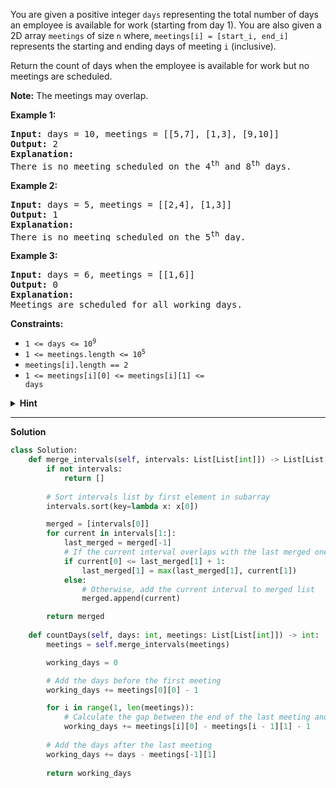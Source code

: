 You are given a positive integer `days` representing the total number of days an employee is available for work (starting from day 1). You are also given a 2D array `meetings` of size `n` where, `meetings[i] = [start_i, end_i]` represents the starting and ending days of meeting `i` (inclusive).  

Return the count of days when the employee is available for work but no meetings are scheduled.

**Note:** The meetings may overlap.

**Example 1:**  
<pre>
<b>Input:</b> days = 10, meetings = [[5,7], [1,3], [9,10]]  
<b>Output:</b> 2  
<b>Explanation:</b>  
There is no meeting scheduled on the 4<sup>th</sup> and 8<sup>th</sup> days.
</pre>

**Example 2:**
<pre>
<b>Input:</b> days = 5, meetings = [[2,4], [1,3]]
<b>Output:</b> 1
<b>Explanation:</b>
There is no meeting scheduled on the 5<sup>th</sup> day.
</pre>

**Example 3:**
<pre>
<b>Input:</b> days = 6, meetings = [[1,6]]
<b>Output:</b> 0
<b>Explanation:</b>
Meetings are scheduled for all working days.
</pre>

**Constraints:**
- <code>1 <= days <= 10<sup>9</sup></code>
- <code>1 <= meetings.length <= 10<sup>5</sup></code>
- <code>meetings[i].length == 2</code>
- <code>1 <= meetings[i][0] <= meetings[i][1] <= days</code>


<details>
    <summary><b>Hint</b></summary>
    <ul>
        <li>Merge the overlapping meetings and sort the new meetings timings.</li>
        <li>Return the sum of difference between the end time of a meeting and the start time of the next meeting for all adjacent pairs.</li>
    </ul>
</details>  
  
---

**Solution**
```python
class Solution:
    def merge_intervals(self, intervals: List[List[int]]) -> List[List[int]]:
        if not intervals:
            return []
        
        # Sort intervals list by first element in subarray  
        intervals.sort(key=lambda x: x[0])

        merged = [intervals[0]]
        for current in intervals[1:]:
            last_merged = merged[-1]
            # If the current interval overlaps with the last merged one, merge them
            if current[0] <= last_merged[1] + 1:
                last_merged[1] = max(last_merged[1], current[1])
            else: 
                # Otherwise, add the current interval to merged list
                merged.append(current)

        return merged
        
    def countDays(self, days: int, meetings: List[List[int]]) -> int:
        meetings = self.merge_intervals(meetings)

        working_days = 0

        # Add the days before the first meeting
        working_days += meetings[0][0] - 1 

        for i in range(1, len(meetings)):
            # Calculate the gap between the end of the last meeting and the start of the current meeting
            working_days += meetings[i][0] - meetings[i - 1][1] - 1
        
        # Add the days after the last meeting
        working_days += days - meetings[-1][1]
        
        return working_days
```